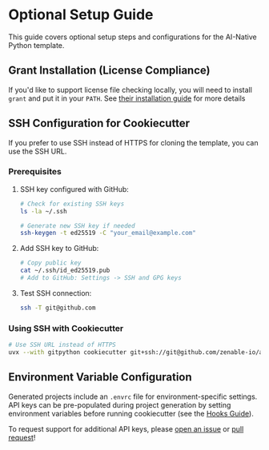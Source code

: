 # Optional Setup Guide

This guide covers optional setup steps and configurations for the AI-Native Python template.

## Grant Installation (License Compliance)

If you'd like to support license file checking locally, you will need to install `grant` and put it in your `PATH`. See [their installation
guide](https://github.com/anchore/grant?tab=readme-ov-file#installation) for more details

## SSH Configuration for Cookiecutter

If you prefer to use SSH instead of HTTPS for cloning the template, you can use the SSH URL.

### Prerequisites

1. SSH key configured with GitHub:

   ```bash
   # Check for existing SSH keys
   ls -la ~/.ssh

   # Generate new SSH key if needed
   ssh-keygen -t ed25519 -C "your_email@example.com"
   ```

2. Add SSH key to GitHub:

   ```bash
   # Copy public key
   cat ~/.ssh/id_ed25519.pub
   # Add to GitHub: Settings -> SSH and GPG keys
   ```

3. Test SSH connection:

   ```bash
   ssh -T git@github.com
   ```

### Using SSH with Cookiecutter

```bash
# Use SSH URL instead of HTTPS
uvx --with gitpython cookiecutter git+ssh://git@github.com/zenable-io/ai-native-python.git
```

## Environment Variable Configuration

Generated projects include an `.envrc` file for environment-specific settings. API keys can be pre-populated during project generation by setting environment
variables before running cookiecutter (see the [Hooks Guide](hooks.md#configuration)).

To request support for additional API keys, please [open an issue](https://github.com/Zenable-io/ai-native-python/issues/new) or [pull
request](../CONTRIBUTING.md)!
